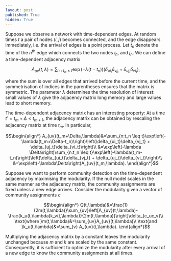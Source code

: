 ```yaml
---
layout: post
published: True
hidden: True
---
```


Suppose we observe a network with time-dependent edges. At random times $t$ a pair of nodes $(i,j)$ becomes connected, and the edge disappears immediately, i.e. the arrival of edges is a point process. Let $t_n$ denote the time of the $n^\mathrm{th}$ edge which connects the two nodes $i_n$, and $j_n$. We can define a time-dependent adjacency matrix

$$
A_{uv}(t,\lambda)=\sum_{n:t_n \leq t}\exp\left(-\lambda(t-t_n)\right)\left(\delta_{ui_t}\delta_{vj_t} + \delta_{uj_t}\delta_{vi_t}\right),
$$

where the sum is over all edges that arrived before the current time, and the symmetrisation of indices in the parentheses ensures that the matrix is symmetric. The parameter $\lambda$ determines the time resolution of interest: small values of $\lambda$ give the adjacency matrix long memory and large values lead to short memory.

The time-dependent adjacency matrix has an interesting property: At a time $t'=t_m+\Delta<t_{m+1}$, the adjacency matrix can be obtained by rescaling the adjacency matrix at time $t_m$. In particular,

$$\begin{align*}
A_{uv}(t_m+\Delta,\lambda)&=\sum_{n:t_n \leq t}\exp\left(-\lambda(t_m+\Delta-t_n)\right)\left(\delta_{ui_t}\delta_{vj_t} + \delta_{uj_t}\delta_{vi_t}\right)\\
&=\exp\left(-\lambda \Delta\right)\sum_{n:t_n \leq t}\exp\left(-\lambda(t_m-t_n)\right)\left(\delta_{ui_t}\delta_{vj_t} + \delta_{uj_t}\delta_{vi_t}\right)\\
&=\exp\left(-\lambda\Delta\right)A_{uv}(t_m,\lambda).
\end{align*}$$

Suppose we want to perform community detection on the time-dependent adjacency by maximising the modularity. If the null model scales in the same manner as the adjacency matrix, the community assignments are fixed unless a new edge arrives. Consider the modularity given a vector of community assignments $c$

$$\begin{align*}
Q(t,\lambda)&=\frac{1}{2m(t,\lambda)}\sum_{uv}\left[A_{uv}(t,\lambda)-\frac{k_u(t,\lambda)k_v(t,\lambda)}{2m(t,\lambda)}\right]\delta_{c_uc_v}\\
\text{where }m(t,\lambda)&=\sum_{uv}A_{uv}(t,\lambda)\\
\text{and }k_u(t,\lambda)&=\sum_{v} A_{uv}(t,\lambda).
\end{align*}$$

Multiplying the adjacency matrix by a constant leaves the modularity unchanged because $m$ and $k$ are scaled by the same constant. Consequently, it is sufficient to optimize the modularity after every arrival of a new edge to know the community assignments at all times.
